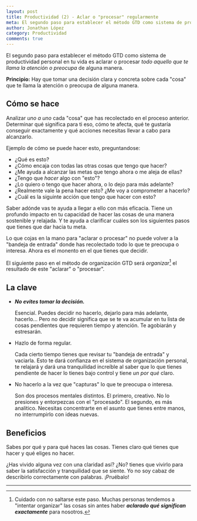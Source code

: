 ```yaml
---
layout: post
title: Productividad (2) - Aclar o "procesar" regularmente
meta: El segundo paso para establecer el método GTD como sistema de productividad personal en tu vida es el de aclarar o procesar tu bandeja de entrada.
author: Jonathan López
category: Productividad
comments: true
---
```


El segundo  paso para establecer el método GTD como sistema de productividad personal en tu vida es aclarar o procesar *todo aquello que te llama la atención o preocupa* de alguna manera.

**Principio:** Hay que tomar una decisión clara y concreta sobre cada "cosa" que te llama la atención o preocupa de alguna manera. 

## Cómo se hace

Analizar *uno a uno* cada "cosa" que has recolectado en el proceso anterior. Determinar qué significa para ti eso, cómo te afecta, qué te gustaría conseguir exactamente y qué acciones necesitas llevar a cabo para alcanzarlo.

Ejemplo de cómo se puede hacer esto, preguntandose:

* ¿Qué es esto?
* ¿Cómo encaja con todas las otras cosas que tengo que hacer?
* ¿Me ayuda a alcanzar las metas que tengo ahora o me aleja de ellas?
* ¿Tengo que *hacer* algo con "esto"? 
* ¿Lo quiero o tengo que hacer ahora, o lo dejo para más adelante?
* ¿Realmente vale la pena hacer esto? ¿Me voy a comprometer a hacerlo?
* ¿Cuál es la siguinte acción que tengo que hacer con esto?

Saber adónde vas te ayuda a llegar a ello con más eficacia. Tiene un profundo impacto en tu capacidad de hacer las cosas de una manera sostenible y relajada. Y te ayuda a clarificar cuáles son los siguientes pasos que tienes que dar hacia tu meta.

Lo que cojas en la mano para "aclarar o procesar" no puede volver a la "bandeja de entrada" donde has recolectado todo lo que te preocupa o interesa. Ahora es el monento en el que tienes que decidir.

El siguiente paso en el método de organización GTD será *organizar*[^1] el resultado de este "aclarar" o "procesar".

## La clave

* ***No evites tomar la decisión.***

	Esencial. Puedes decidir no hacerlo, dejarlo para más adelante, hacerlo... Pero no decidir significa que se te va acumular en tu lista de cosas pendientes que requieren tiempo y atención. Te agobiarán y estresarán. 

* Hazlo de forma regular.

	Cada cierto tiempo tienes que revisar tu "bandeja de entrada" y vaciarla. Esto te dará confianza en el sistema de organización personal, te relajará y dará una tranquilidad increíble al saber que lo que tienes pendiente de hacer lo tienes bajo control y tiene *un por qué* claro.

* No hacerlo a la vez que "capturas" lo que te preocupa o interesa.

	Son dos procesos mentales distintos. El primero, creativo. No lo presiones y entorpezcas con el "procesado". El segundo, es más analitico. Necesitas concentrarte en el asunto que tienes entre manos, no interrumpirlo con ideas nuevas.


## Beneficios

Sabes por qué y para qué haces las cosas. Tienes claro qué tienes que hacer y qué eliges no hacer. 

¿Has vivido alguna vez con una claridad así? ¿No? tienes que vivirlo para saber la satisfacción y tranquilidad que se siente. Yo no soy cabaz de describirlo correctamente con palabras. ¡Pruébalo!

---
[^1]: Cuidado con no saltarse este paso. Muchas personas tendemos a "intentar organizar" las cosas sin antes haber ***aclarado qué significan exactamente*** para nosotros.